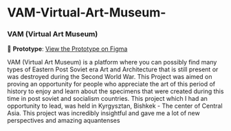 # VAM-Virtual-Art-Museum-
### VAM (Virtual Art Museum)

🔗 **Prototype**: [View the Prototype on Figma](https://www.figma.com/proto/QkGk0UF3GAdY9wkRw94oRK/VAM?node-id=1-2&starting-point-node-id=1%3A2&mode=design&t=b8Gx2LG0ZMzHBTqg-1)

VAM (Virtual Art Museum) is a platform where you can possibly find many types of Eastern Post Soviet era Art and Architecture that is still present or was destroyed during the Second World War. This Project was aimed on proving an opportunity for people who appreciate the art of this period of history to enjoy and learn about the specimens that were created during this time in post soviet and socialism countries.
This project which I had an opportunity to lead, was held in Kyrgysztan, Bishkek - The center of Central Asia. This project was incredibly insightful and gave me a lot of new perspectives and amazing aquantenses
